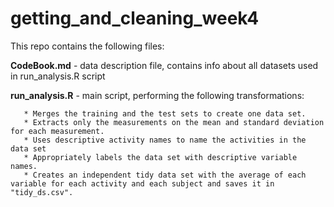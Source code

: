 # getting_and_cleaning_week4

This repo  contains the following files:

**CodeBook.md** - data description file, contains info about all datasets used in run_analysis.R script

**run_analysis.R** - main script, performing the following transformations:

       * Merges the training and the test sets to create one data set.
       * Extracts only the measurements on the mean and standard deviation for each measurement.
       * Uses descriptive activity names to name the activities in the data set
       * Appropriately labels the data set with descriptive variable names.
       * Creates an independent tidy data set with the average of each variable for each activity and each subject and saves it in "tidy_ds.csv".